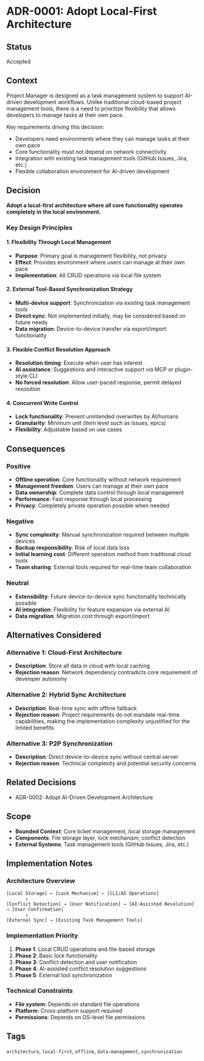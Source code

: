 # ADR-0001: Adopt Local-First Architecture

## Status

Accepted

## Context

Project Manager is designed as a task management system to support AI-driven development workflows. Unlike traditional cloud-based project management tools, there is a need to prioritize flexibility that allows developers to manage tasks at their own pace.

Key requirements driving this decision:

- Developers need environments where they can manage tasks at their own pace
- Core functionality must not depend on network connectivity
- Integration with existing task management tools (GitHub Issues, Jira, etc.)
- Flexible collaboration environment for AI-driven development

## Decision

**Adopt a local-first architecture where all core functionality operates completely in the local environment.**

### Key Design Principles

#### 1. Flexibility Through Local Management

- **Purpose**: Primary goal is management flexibility, not privacy
- **Effect**: Provides environment where users can manage at their own pace
- **Implementation**: All CRUD operations via local file system

#### 2. External Tool-Based Synchronization Strategy

- **Multi-device support**: Synchronization via existing task management tools
- **Direct sync**: Not implemented initially, may be considered based on future needs
- **Data migration**: Device-to-device transfer via export/import functionality

#### 3. Flexible Conflict Resolution Approach

- **Resolution timing**: Execute when user has interest
- **AI assistance**: Suggestions and interactive support via MCP or plugin-style CLI
- **No forced resolution**: Allow user-paced response, permit delayed resolution

#### 4. Concurrent Write Control

- **Lock functionality**: Prevent unintended overwrites by AI/humans
- **Granularity**: Minimum unit (item level such as issues, epics)
- **Flexibility**: Adjustable based on use cases

## Consequences

### Positive

- **Offline operation**: Core functionality without network requirement
- **Management freedom**: Users can manage at their own pace
- **Data ownership**: Complete data control through local management
- **Performance**: Fast response through local processing
- **Privacy**: Completely private operation possible when needed

### Negative

- **Sync complexity**: Manual synchronization required between multiple devices
- **Backup responsibility**: Risk of local data loss
- **Initial learning cost**: Different operation method from traditional cloud tools
- **Team sharing**: External tools required for real-time team collaboration

### Neutral

- **Extensibility**: Future device-to-device sync functionality technically possible
- **AI integration**: Flexibility for feature expansion via external AI
- **Data migration**: Migration cost through export/import

## Alternatives Considered

### Alternative 1: Cloud-First Architecture

- **Description**: Store all data in cloud with local caching
- **Rejection reason**: Network dependency contradicts core requirement of developer autonomy

### Alternative 2: Hybrid Sync Architecture

- **Description**: Real-time sync with offline fallback
- **Rejection reason**: Project requirements do not mandate real-time capabilities, making the implementation complexity unjustified for the limited benefits

### Alternative 3: P2P Synchronization

- **Description**: Direct device-to-device sync without central server
- **Rejection reason**: Technical complexity and potential security concerns

## Related Decisions

- ADR-0002: Adopt AI-Driven Development Architecture

## Scope

- **Bounded Context**: Core ticket management, local storage management
- **Components**: File storage layer, lock mechanism, conflict detection
- **External Systems**: Task management tools (GitHub Issues, Jira, etc.)

## Implementation Notes

### Architecture Overview

```
[Local Storage] ← [Lock Mechanism] ← [CLI/AI Operations]
       ↓
[Conflict Detection] → [User Notification] → [AI-Assisted Resolution] → [User Confirmation]
       ↓
[External Sync] → [Existing Task Management Tools]
```

### Implementation Priority

1. **Phase 1**: Local CRUD operations and file-based storage
2. **Phase 2**: Basic lock functionality
3. **Phase 3**: Conflict detection and user notification
4. **Phase 4**: AI-assisted conflict resolution suggestions
5. **Phase 5**: External tool synchronization

### Technical Constraints

- **File system**: Depends on standard file operations
- **Platform**: Cross-platform support required
- **Permissions**: Depends on OS-level file permissions

## Tags

`architecture`, `local-first`, `offline`, `data-management`, `synchronization`
